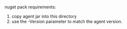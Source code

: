 
nuget pack requirements:
1. copy agent jar into this directory
2. use the -Version parameter to match the agent version.